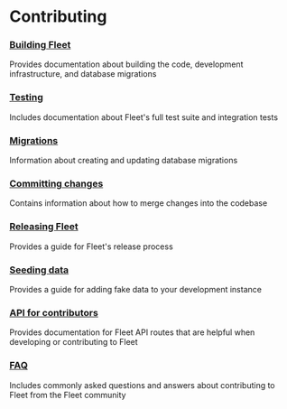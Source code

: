 # Contributing

### [Building Fleet](./Building-Fleet.md) 
Provides documentation about building the code, development infrastructure, and database migrations

### [Testing](./Testing.md) 
Includes documentation about Fleet's full test suite and integration tests

### [Migrations](./Migrations.md)
Information about creating and updating database migrations

### [Committing changes](./Committing-Changes.md) 
Contains information about how to merge changes into the codebase

### [Releasing Fleet](./Releasing-Fleet.md) 
Provides a guide for Fleet's release process

### [Seeding data](./Seeding-Data.md) 
Provides a guide for adding fake data to your development instance

### [API for contributors](./API-for-contributors.md) 
Provides documentation for Fleet API routes that are helpful when developing or contributing to Fleet

### [FAQ](./FAQ.md) 
Includes commonly asked questions and answers about contributing to Fleet from the Fleet community
